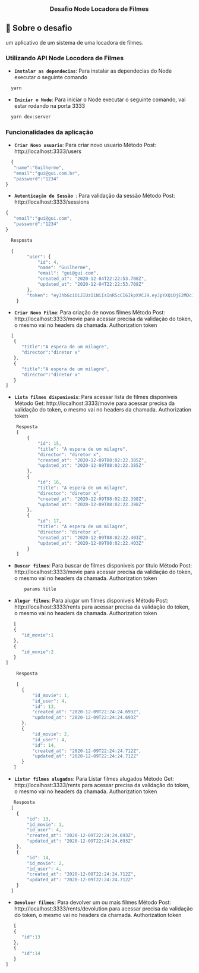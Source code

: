 
<h3 align="center">
  Desafio Node Locadora de Filmes
</h3>


## :rocket: Sobre o desafio

um aplicativo de um sistema de uma locadora de filmes.

### Utilizando API Node Locodora de Filmes

- **`Instalar as dependecias`**:  Para instalar as dependecias do Node executar o seguinte comando

```js
  yarn 
```

- **`Iniciar o Node`**:  Para iniciar o Node executar o seguinte comando, vai estar rodando na porta 3333  

```js
  yarn dev:server
```


### Funcionalidades da aplicação


- **`Criar Novo usuario`**:  Para criar novo usuario Método Post: http://localhost:3333/users

```js
  {
   "name":"Guilherme",
   "email":"gui@gui.com.br",
   "password":"1234"
}
```


- **`Autenticação de Sessão `**:  Para validação da sessão Método Post:  http://localhost:3333/sessions

```js
{
   "email":"gui@gui.com",
   "password":"1234"
}

  Resposta

  {
		"user": {
			"id": 4,
			"name": "Guilherme",
			"email": "gui@gui.com",
			"created_at": "2020-12-04T22:22:53.708Z",
			"updated_at": "2020-12-04T22:22:53.708Z"
		},
		"token": "eyJhbGciOiJIUzI1NiIsInR5cCI6IkpXVCJ9.eyJpYXQiOjE2MDc1MzEwNDMsImV4cCI6MTYwNzYxNzQ0Mywic3ViIjoiNCJ9._iCbrEEAMJpulRINUgNcgWZUHzgf3t_Np8Q7hK73Ozg"
	}

```


- **`Criar Novo Filme`**:  Para criação de novos filmes Método Post: http://localhost:3333/movie 
     para acessar precisa da validação do token, o mesmo vai no headers da chamada.
     Authorization token
```js
  [
   {
      "title":"A espera de um milagre",
      "director":"diretor x"
   },
   {
      "title":"A espera de um milagre",
      "director":"diretor x"
   }
]
```


- **`Lista filmes disponiveis`**:  Para acessar lista de filmes disponiveis Método Get: http://localhost:3333/movie 
     para acessar precisa da validação do token, o mesmo vai no headers da chamada.
     Authorization token
```js
    Resposta
    [
        {
            "id": 15,
            "title": "A espera de um milagre",
            "director": "diretor x",
            "created_at": "2020-12-09T08:02:22.385Z",
            "updated_at": "2020-12-09T08:02:22.385Z"
        },
        {
            "id": 16,
            "title": "A espera de um milagre",
            "director": "diretor x",
            "created_at": "2020-12-09T08:02:22.398Z",
            "updated_at": "2020-12-09T08:02:22.398Z"
        },
        {
            "id": 17,
            "title": "A espera de um milagre",
            "director": "diretor x",
            "created_at": "2020-12-09T08:02:22.403Z",
            "updated_at": "2020-12-09T08:02:22.403Z"
        }
    ]
```


- **`Buscar filmes`**:  Para buscar de filmes disponiveis por titulo Método Post: http://localhost:3333/movie 
     para acessar precisa da validação do token, o mesmo vai no headers da chamada.
     Authorization token
```js
       params title

```



- **`Alugar filmes`**:  Para alugar um filmes disponiveis Método Post: http://localhost:3333/rents
     para acessar precisa da validação do token, o mesmo vai no headers da chamada.
     Authorization token
```js
   [
   {
      "id_movie":1
   },
   {
      "id_movie":2
   }
]

    Resposta

    [
      {
          "id_movie": 1,
          "id_user": 4,
          "id": 13,
          "created_at": "2020-12-09T22:24:24.693Z",
          "updated_at": "2020-12-09T22:24:24.693Z"
      },
      {
          "id_movie": 2,
          "id_user": 4,
          "id": 14,
          "created_at": "2020-12-09T22:24:24.712Z",
          "updated_at": "2020-12-09T22:24:24.712Z"
      }
   ]
```



- **`Listar filmes alugados`**:  Para Listar filmes alugados Método Get: http://localhost:3333/rents
     para acessar precisa da validação do token, o mesmo vai no headers da chamada.
     Authorization token
```js
   Resposta
  [
    {
        "id": 13,
        "id_movie": 1,
        "id_user": 4,
        "created_at": "2020-12-09T22:24:24.693Z",
        "updated_at": "2020-12-09T22:24:24.693Z"
    },
    {
        "id": 14,
        "id_movie": 2,
        "id_user": 4,
        "created_at": "2020-12-09T22:24:24.712Z",
        "updated_at": "2020-12-09T22:24:24.712Z"
    }
  ]
```



- **`Devolver filmes`**:  Para devolver um ou mais filmes Método Post: http://localhost:3333/rents/devolution 
     para acessar precisa da validação do token, o mesmo vai no headers da chamada.
     Authorization token
```js
   [
   {
      "id":13
   },
   {
      "id":14
   }
]
```
